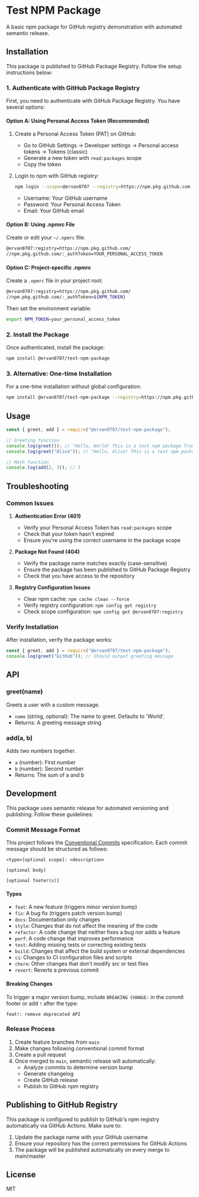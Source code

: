 # Test NPM Package

A basic npm package for GitHub registry demonstration with automated semantic release.

## Installation

This package is published to GitHub Package Registry. Follow the setup instructions below:

### 1. Authenticate with GitHub Package Registry

First, you need to authenticate with GitHub Package Registry. You have several options:

#### Option A: Using Personal Access Token (Recommended)

1. Create a Personal Access Token (PAT) on GitHub:

   - Go to GitHub Settings → Developer settings → Personal access tokens → Tokens (classic)
   - Generate a new token with `read:packages` scope
   - Copy the token

2. Login to npm with GitHub registry:
   ```bash
   npm login --scope=@ervan0707 --registry=https://npm.pkg.github.com
   ```
   - Username: Your GitHub username
   - Password: Your Personal Access Token
   - Email: Your GitHub email

#### Option B: Using .npmrc File

Create or edit your `~/.npmrc` file:

```bash
@ervan0707:registry=https://npm.pkg.github.com/
//npm.pkg.github.com/:_authToken=YOUR_PERSONAL_ACCESS_TOKEN
```

#### Option C: Project-specific .npmrc

Create a `.npmrc` file in your project root:

```bash
@ervan0707:registry=https://npm.pkg.github.com/
//npm.pkg.github.com/:_authToken=${NPM_TOKEN}
```

Then set the environment variable:

```bash
export NPM_TOKEN=your_personal_access_token
```

### 2. Install the Package

Once authenticated, install the package:

```bash
npm install @ervan0707/test-npm-package
```

### 3. Alternative: One-time Installation

For a one-time installation without global configuration:

```bash
npm install @ervan0707/test-npm-package --registry=https://npm.pkg.github.com/
```

## Usage

```javascript
const { greet, add } = require("@ervan0707/test-npm-package");

// Greeting function
console.log(greet()); // "Hello, World! This is a test npm package from GitHub registry."
console.log(greet("Alice")); // "Hello, Alice! This is a test npm package from GitHub registry."

// Math function
console.log(add(2, 3)); // 5
```

## Troubleshooting

### Common Issues

1. **Authentication Error (401)**

   - Verify your Personal Access Token has `read:packages` scope
   - Check that your token hasn't expired
   - Ensure you're using the correct username in the package scope

2. **Package Not Found (404)**

   - Verify the package name matches exactly (case-sensitive)
   - Ensure the package has been published to GitHub Package Registry
   - Check that you have access to the repository

3. **Registry Configuration Issues**
   - Clear npm cache: `npm cache clean --force`
   - Verify registry configuration: `npm config get registry`
   - Check scope configuration: `npm config get @ervan0707:registry`

### Verify Installation

After installation, verify the package works:

```javascript
const { greet, add } = require("@ervan0707/test-npm-package");
console.log(greet("GitHub")); // Should output greeting message
```

## API

### greet(name)

Greets a user with a custom message.

- `name` (string, optional): The name to greet. Defaults to 'World'.
- Returns: A greeting message string.

### add(a, b)

Adds two numbers together.

- `a` (number): First number
- `b` (number): Second number
- Returns: The sum of a and b

## Development

This package uses semantic release for automated versioning and publishing. Follow these guidelines:

### Commit Message Format

This project follows the [Conventional Commits](https://conventionalcommits.org/) specification. Each commit message should be structured as follows:

```
<type>[optional scope]: <description>

[optional body]

[optional footer(s)]
```

#### Types

- `feat`: A new feature (triggers minor version bump)
- `fix`: A bug fix (triggers patch version bump)
- `docs`: Documentation only changes
- `style`: Changes that do not affect the meaning of the code
- `refactor`: A code change that neither fixes a bug nor adds a feature
- `perf`: A code change that improves performance
- `test`: Adding missing tests or correcting existing tests
- `build`: Changes that affect the build system or external dependencies
- `ci`: Changes to CI configuration files and scripts
- `chore`: Other changes that don't modify src or test files
- `revert`: Reverts a previous commit

#### Breaking Changes

To trigger a major version bump, include `BREAKING CHANGE:` in the commit footer or add `!` after the type:

```
feat!: remove deprecated API
```

### Release Process

1. Create feature branches from `main`
2. Make changes following conventional commit format
3. Create a pull request
4. Once merged to `main`, semantic release will automatically:
   - Analyze commits to determine version bump
   - Generate changelog
   - Create GitHub release
   - Publish to GitHub npm registry

## Publishing to GitHub Registry

This package is configured to publish to GitHub's npm registry automatically via GitHub Actions. Make sure to:

1. Update the package name with your GitHub username
2. Ensure your repository has the correct permissions for GitHub Actions
3. The package will be published automatically on every merge to main/master

## License

MIT
